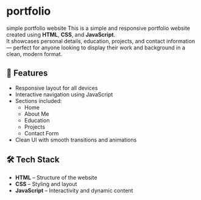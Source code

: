 # portfolio
simple portfolio website 
This is a simple and responsive portfolio website created using **HTML**, **CSS**, and **JavaScript**.  
It showcases personal details, education, projects, and contact information — perfect for anyone looking to display their work and background in a clean, modern format.

## 🚀 Features

- Responsive layout for all devices
- Interactive navigation using JavaScript
- Sections included:
  - Home
  - About Me
  - Education
  - Projects
  - Contact Form
- Clean UI with smooth transitions and animations

## 🛠️ Tech Stack

- **HTML** – Structure of the website  
- **CSS** – Styling and layout  
- **JavaScript** – Interactivity and dynamic content
